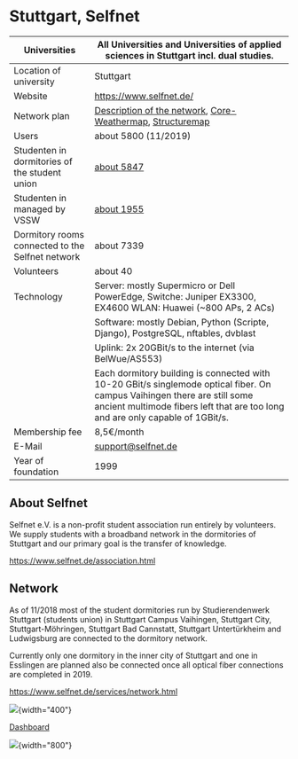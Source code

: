# Stuttgart, Selfnet

Universities                                      | All Universities and Universities of applied sciences in Stuttgart incl. dual studies.
--------------------------------------------------|------------------------------------------------------------------------------------------------------------------------------------------------------------------------------------------------------------
Location of university                            | Stuttgart
Website                                           | <https://www.selfnet.de/>
Network plan                                      | [Description of the network](https://www.selfnet.de/services/network.html), [Core-Weathermap](http://weathermap.selfnet.de), [Structuremap](https://structuremap.selfnet.de)
Users                                             | about 5800 (11/2019)
Studenten in dormitories of the student union     | [about 5847](https://www.studierendenwerk-stuttgart.de/wohnen/wohnanlagen/)
Studenten in managed by VSSW                      | [about 1955](https://www.vssw.de/wohnheime/)
Dormitory rooms connected to the Selfnet network  | about 7339
Volunteers                                        | about 40
Technology                                        | Server: mostly Supermicro or Dell PowerEdge, Switche: Juniper EX3300, EX4600 WLAN: Huawei (\~800 APs, 2 ACs)
                                                  | Software: mostly Debian, Python (Scripte, Django), PostgreSQL, nftables, dvblast
                                                  | Uplink: 2x 20GBit/s to the internet (via BelWue/AS553)
                                                  | Each dormitory building is connected with 10-20 GBit/s singlemode optical fiber. On campus Vaihingen there are still some ancient multimode fibers left that are too long and are only capable of 1GBit/s.
Membership fee                                    | 8,5€/month
E-Mail                                            | [support@selfnet.de](/mailto/support@selfnet.de)
Year of foundation                                | 1999

## About Selfnet

Selfnet e.V. is a non-profit student association run entirely by
volunteers. We supply students with a broadband network in the
dormitories of Stuttgart and our primary goal is the transfer of
knowledge.

<https://www.selfnet.de/association.html>

## Network

As of 11/2018 most of the student dormitories run by Studierendenwerk
Stuttgart (students union) in Stuttgart Campus Vaihingen, Stuttgart
City, Stuttgart-Möhringen, Stuttgart Bad Cannstatt, Stuttgart
Untertürkheim and Ludwigsburg are connected to the dormitory network.

Currently only one dormitory in the inner city of Stuttgart and one in
Esslingen are planned also be connected once all optical fiber
connections are completed in 2019.

<https://www.selfnet.de/services/network.html>

![](/studnetze/map-of-selfnet-pops-11-2018.png){width="400"}

[Dashboard](http://dashboard.selfnet.de)

![](/studnetze/wohnheimnetzwerk-selfnet-ev-stuttgart.png){width="800"}

